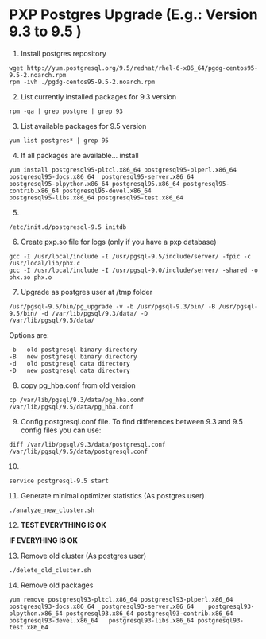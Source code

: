 PXP Postgres Upgrade (E.g.: Version 9.3 to 9.5 )
==============================================

1. Install postgres repository

  ```
  wget http://yum.postgresql.org/9.5/redhat/rhel-6-x86_64/pgdg-centos95-9.5-2.noarch.rpm
  rpm -ivh ./pgdg-centos95-9.5-2.noarch.rpm
  ```

2. List currently installed packages for 9.3 version

  ```
  rpm -qa | grep postgre | grep 93
  ```

3. List available packages for 9.5 version

  ```
  yum list postgres* | grep 95
  ```

4.  If all packages are available... install

  ```
  yum install postgresql95-pltcl.x86_64 postgresql95-plperl.x86_64 postgresql95-docs.x86_64  postgresql95-server.x86_64      postgresql95-plpython.x86_64 postgresql95.x86_64 postgresql95-contrib.x86_64 postgresql95-devel.x86_64                     postgresql95-libs.x86_64 postgresql95-test.x86_64
  ```
5.

  ```
  /etc/init.d/postgresql-9.5 initdb
  ```

6. Create pxp.so file for logs (only if you have a pxp database)

  ```
  gcc -I /usr/local/include -I /usr/pgsql-9.5/include/server/ -fpic -c /usr/local/lib/phx.c
  gcc -I /usr/local/include -I /usr/pgsql-9.0/include/server/ -shared -o phx.so phx.o
  ```

7. Upgrade as postgres user at /tmp folder

  ```
  /usr/pgsql-9.5/bin/pg_upgrade -v -b /usr/pgsql-9.3/bin/ -B /usr/pgsql-9.5/bin/ -d /var/lib/pgsql/9.3/data/ -D              /var/lib/pgsql/9.5/data/
  ```
Options are:

  ```
  -b   old postgresql binary directory
  -B   new postgresql binary directory
  -d   old postgresql data directory
  -D   new postgresql data directory
  ```

8. copy pg_hba.conf from old version

  ```
  cp /var/lib/pgsql/9.3/data/pg_hba.conf /var/lib/pgsql/9.5/data/pg_hba.conf
  ```
9. Config postgresql.conf file. To find differences between 9.3 and 9.5 config files you can use:

  ```
  diff /var/lib/pgsql/9.3/data/postgresql.conf /var/lib/pgsql/9.5/data/postgresql.conf
  ```

10.

  ```
  service postgresql-9.5 start
  ```

11. Generate minimal optimizer statistics (As postgres user)

  ```
  ./analyze_new_cluster.sh
  ```

12. **TEST EVERYTHING IS OK**

**IF EVERYHING IS OK**

13. Remove old cluster (As postgres user)

  ```
  ./delete_old_cluster.sh
  ```

14. Remove old packages

  ```
  yum remove postgresql93-pltcl.x86_64 postgresql93-plperl.x86_64 postgresql93-docs.x86_64  postgresql93-server.x86_64    postgresql93-plpython.x86_64 postgresql93.x86_64 postgresql93-contrib.x86_64 postgresql93-devel.x86_64   postgresql93-libs.x86_64 postgresql93-test.x86_64
  ```
